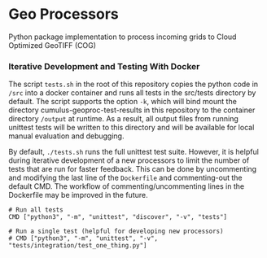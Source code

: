 # Geo Processors

Python package implementation to process incoming grids to Cloud Optimized GeoTIFF (COG)

### Iterative Development and Testing With Docker

The script `tests.sh` in the root of this repository copies the python code in `/src` into a docker container and runs all tests in the src/tests directory by default. The script supports the option `-k`, which will bind mount the directory cumulus-geoproc-test-results in this repository to the container directory `/output` at runtime. As a result, all output files from running unittest tests will be written to this directory and will be available for local manual evaluation and debugging.

By default, `./tests.sh` runs the full unittest test suite. However, it is helpful during iterative development of a new processors to limit the number of tests that are run for faster feedback. This can be done by uncommenting and modifying the last line of the `Dockerfile` and commenting-out the default CMD. The workflow of commenting/uncommenting lines in the Dockerfile may be improved in the future.

```
# Run all tests
CMD ["python3", "-m", "unittest", "discover", "-v", "tests"]

# Run a single test (helpful for developing new processors)
# CMD ["python3", "-m", "unittest", "-v", "tests/integration/test_one_thing.py"]
```
